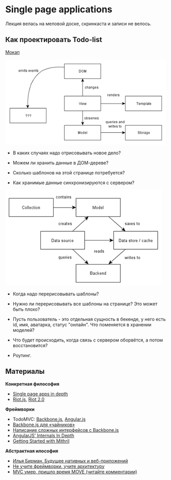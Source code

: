 Single page applications
===

Лекция велась на меловой доске, скринкаста и записи не велось.


Как проектировать Todo-list
---

[Мокап](https://moqups.com/cxielamiko@gmail.com/d4u4exgg/)

![](images/overview.png)

- В каких случаях надо отрисовывать новое дело?

- Можем ли хранить данные в ДОМ-дереве?

- Сколько шаблонов на этой странице потребуется?

- Как хранимые данные синхронизируются с сервером?

![](images/model-detail.png)

- Когда надо перерисовывать шаблоны?

- Нужно ли перерисовывать все шаблоны на странице? Это может быть плохо?

- Пусть пользователь - это отдельная сущность в бекенде, у него есть id, имя, аватарка, статус "онлайн". Что поменяется в хранении моделей?

- Что будет происходить, когда связь с сервером оборвётся, а потом восстановится?

- Роутинг.


Материалы
---

**Конкретная философия**
- [Single page apps in depth](http://singlepageappbook.com/index.html)
- [Riot.js](https://muut.com/blog/technology/riotjs-the-1kb-mvp-framework.html), [Riot 2.0](https://muut.com/blog/technology/riot-2.0/index.html)

**Фреймворки**
- TodoMVC: [Backbone.js](http://todomvc.com/examples/backbone/), [Angular.js](http://todomvc.com/examples/angularjs/#/)
- [Backbone.js для «чайников»](http://habrahabr.ru/post/127049/)
- [Написание сложных интерфейсов с Backbone.js](http://m.habrahabr.ru/post/118782/)
- [AngularJS’ Internals In Depth](http://www.smashingmagazine.com/2015/01/22/angularjs-internals-in-depth/)
- [Getting Started with Mithril](http://lhorie.github.io/mithril/getting-started.html)

**Абстрактная илософия**
- [Илья Бирман. Будущее нативных и веб-приложений](http://ilyabirman.ru/meanwhile/all/web-or-native-future/)
- [Не учите фреймворки, учите архитектуру](http://habrahabr.ru/post/253297/)
- [MVC умер, пришло время MOVE (читайте комментарии)](http://habrahabr.ru/post/147038/)
